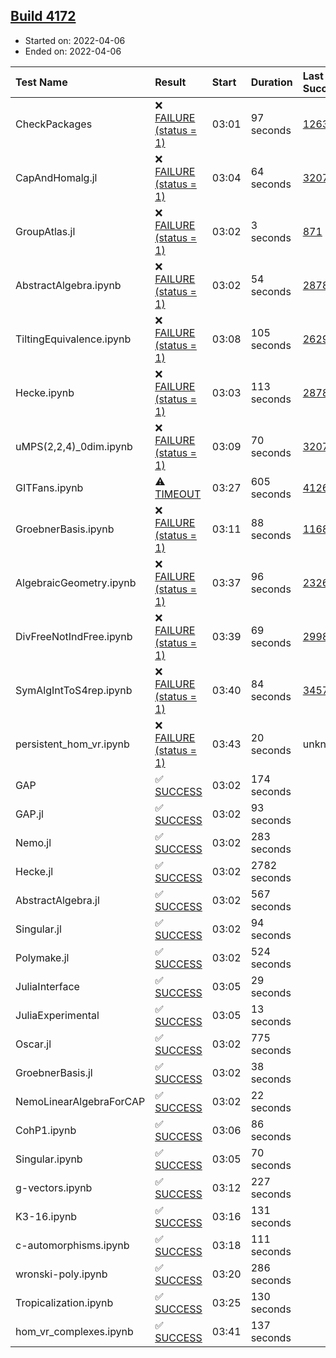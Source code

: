 ## [Build 4172](https://oscarci.mathematik.uni-kl.de/job/oscar-stable/4172/)

* Started on: 2022-04-06
* Ended on: 2022-04-06

| Test Name    | Result | Start | Duration | Last Success | First Failure |
|:-------------|:-------|:------|:---------|:-------------|:--------------|
| CheckPackages | ❌ [FAILURE (status = 1)](https://oscarci.mathematik.uni-kl.de/job/oscar-stable/4172/artifact/logs/build-4172/CheckPackages.log) | 03:01 | 97 seconds | [1263](https://oscarci.mathematik.uni-kl.de/job/oscar-stable/1263/) | [1264](https://oscarci.mathematik.uni-kl.de/job/oscar-stable/1264/) |
| CapAndHomalg.jl | ❌ [FAILURE (status = 1)](https://oscarci.mathematik.uni-kl.de/job/oscar-stable/4172/artifact/logs/build-4172/CapAndHomalg.jl.log) | 03:04 | 64 seconds | [3207](https://oscarci.mathematik.uni-kl.de/job/oscar-stable/3207/) | [3208](https://oscarci.mathematik.uni-kl.de/job/oscar-stable/3208/) |
| GroupAtlas.jl | ❌ [FAILURE (status = 1)](https://oscarci.mathematik.uni-kl.de/job/oscar-stable/4172/artifact/logs/build-4172/GroupAtlas.jl.log) | 03:02 | 3 seconds | [871](https://oscarci.mathematik.uni-kl.de/job/oscar-stable/871/) | [872](https://oscarci.mathematik.uni-kl.de/job/oscar-stable/872/) |
| AbstractAlgebra.ipynb | ❌ [FAILURE (status = 1)](https://oscarci.mathematik.uni-kl.de/job/oscar-stable/4172/artifact/logs/build-4172/AbstractAlgebra.ipynb.log) | 03:02 | 54 seconds | [2878](https://oscarci.mathematik.uni-kl.de/job/oscar-stable/2878/) | [2879](https://oscarci.mathematik.uni-kl.de/job/oscar-stable/2879/) |
| TiltingEquivalence.ipynb | ❌ [FAILURE (status = 1)](https://oscarci.mathematik.uni-kl.de/job/oscar-stable/4172/artifact/logs/build-4172/TiltingEquivalence.ipynb.log) | 03:08 | 105 seconds | [2629](https://oscarci.mathematik.uni-kl.de/job/oscar-stable/2629/) | [2630](https://oscarci.mathematik.uni-kl.de/job/oscar-stable/2630/) |
| Hecke.ipynb | ❌ [FAILURE (status = 1)](https://oscarci.mathematik.uni-kl.de/job/oscar-stable/4172/artifact/logs/build-4172/Hecke.ipynb.log) | 03:03 | 113 seconds | [2878](https://oscarci.mathematik.uni-kl.de/job/oscar-stable/2878/) | [2879](https://oscarci.mathematik.uni-kl.de/job/oscar-stable/2879/) |
| uMPS(2,2,4)_0dim.ipynb | ❌ [FAILURE (status = 1)](https://oscarci.mathematik.uni-kl.de/job/oscar-stable/4172/artifact/logs/build-4172/uMPS-2-2-4-_0dim.ipynb.log) | 03:09 | 70 seconds | [3207](https://oscarci.mathematik.uni-kl.de/job/oscar-stable/3207/) | [3208](https://oscarci.mathematik.uni-kl.de/job/oscar-stable/3208/) |
| GITFans.ipynb | ⚠ [TIMEOUT](https://oscarci.mathematik.uni-kl.de/job/oscar-stable/4172/artifact/logs/build-4172/GITFans.ipynb.log) | 03:27 | 605 seconds | [4126](https://oscarci.mathematik.uni-kl.de/job/oscar-stable/4126/) | [4127](https://oscarci.mathematik.uni-kl.de/job/oscar-stable/4127/) |
| GroebnerBasis.ipynb | ❌ [FAILURE (status = 1)](https://oscarci.mathematik.uni-kl.de/job/oscar-stable/4172/artifact/logs/build-4172/GroebnerBasis.ipynb.log) | 03:11 | 88 seconds | [1168](https://oscarci.mathematik.uni-kl.de/job/oscar-stable/1168/) | [1169](https://oscarci.mathematik.uni-kl.de/job/oscar-stable/1169/) |
| AlgebraicGeometry.ipynb | ❌ [FAILURE (status = 1)](https://oscarci.mathematik.uni-kl.de/job/oscar-stable/4172/artifact/logs/build-4172/AlgebraicGeometry.ipynb.log) | 03:37 | 96 seconds | [2326](https://oscarci.mathematik.uni-kl.de/job/oscar-stable/2326/) | [2327](https://oscarci.mathematik.uni-kl.de/job/oscar-stable/2327/) |
| DivFreeNotIndFree.ipynb | ❌ [FAILURE (status = 1)](https://oscarci.mathematik.uni-kl.de/job/oscar-stable/4172/artifact/logs/build-4172/DivFreeNotIndFree.ipynb.log) | 03:39 | 69 seconds | [2998](https://oscarci.mathematik.uni-kl.de/job/oscar-stable/2998/) | [2999](https://oscarci.mathematik.uni-kl.de/job/oscar-stable/2999/) |
| SymAlgIntToS4rep.ipynb | ❌ [FAILURE (status = 1)](https://oscarci.mathematik.uni-kl.de/job/oscar-stable/4172/artifact/logs/build-4172/SymAlgIntToS4rep.ipynb.log) | 03:40 | 84 seconds | [3457](https://oscarci.mathematik.uni-kl.de/job/oscar-stable/3457/) | [3458](https://oscarci.mathematik.uni-kl.de/job/oscar-stable/3458/) |
| persistent_hom_vr.ipynb | ❌ [FAILURE (status = 1)](https://oscarci.mathematik.uni-kl.de/job/oscar-stable/4172/artifact/logs/build-4172/persistent_hom_vr.ipynb.log) | 03:43 | 20 seconds | unknown | unknown |
| GAP | ✅ [SUCCESS](https://oscarci.mathematik.uni-kl.de/job/oscar-stable/4172/artifact/logs/build-4172/GAP.log) | 03:02 | 174 seconds |  |  |
| GAP.jl | ✅ [SUCCESS](https://oscarci.mathematik.uni-kl.de/job/oscar-stable/4172/artifact/logs/build-4172/GAP.jl.log) | 03:02 | 93 seconds |  |  |
| Nemo.jl | ✅ [SUCCESS](https://oscarci.mathematik.uni-kl.de/job/oscar-stable/4172/artifact/logs/build-4172/Nemo.jl.log) | 03:02 | 283 seconds |  |  |
| Hecke.jl | ✅ [SUCCESS](https://oscarci.mathematik.uni-kl.de/job/oscar-stable/4172/artifact/logs/build-4172/Hecke.jl.log) | 03:02 | 2782 seconds |  |  |
| AbstractAlgebra.jl | ✅ [SUCCESS](https://oscarci.mathematik.uni-kl.de/job/oscar-stable/4172/artifact/logs/build-4172/AbstractAlgebra.jl.log) | 03:02 | 567 seconds |  |  |
| Singular.jl | ✅ [SUCCESS](https://oscarci.mathematik.uni-kl.de/job/oscar-stable/4172/artifact/logs/build-4172/Singular.jl.log) | 03:02 | 94 seconds |  |  |
| Polymake.jl | ✅ [SUCCESS](https://oscarci.mathematik.uni-kl.de/job/oscar-stable/4172/artifact/logs/build-4172/Polymake.jl.log) | 03:02 | 524 seconds |  |  |
| JuliaInterface | ✅ [SUCCESS](https://oscarci.mathematik.uni-kl.de/job/oscar-stable/4172/artifact/logs/build-4172/JuliaInterface.log) | 03:05 | 29 seconds |  |  |
| JuliaExperimental | ✅ [SUCCESS](https://oscarci.mathematik.uni-kl.de/job/oscar-stable/4172/artifact/logs/build-4172/JuliaExperimental.log) | 03:05 | 13 seconds |  |  |
| Oscar.jl | ✅ [SUCCESS](https://oscarci.mathematik.uni-kl.de/job/oscar-stable/4172/artifact/logs/build-4172/Oscar.jl.log) | 03:02 | 775 seconds |  |  |
| GroebnerBasis.jl | ✅ [SUCCESS](https://oscarci.mathematik.uni-kl.de/job/oscar-stable/4172/artifact/logs/build-4172/GroebnerBasis.jl.log) | 03:02 | 38 seconds |  |  |
| NemoLinearAlgebraForCAP | ✅ [SUCCESS](https://oscarci.mathematik.uni-kl.de/job/oscar-stable/4172/artifact/logs/build-4172/NemoLinearAlgebraForCAP.log) | 03:02 | 22 seconds |  |  |
| CohP1.ipynb | ✅ [SUCCESS](https://oscarci.mathematik.uni-kl.de/job/oscar-stable/4172/artifact/logs/build-4172/CohP1.ipynb.log) | 03:06 | 86 seconds |  |  |
| Singular.ipynb | ✅ [SUCCESS](https://oscarci.mathematik.uni-kl.de/job/oscar-stable/4172/artifact/logs/build-4172/Singular.ipynb.log) | 03:05 | 70 seconds |  |  |
| g-vectors.ipynb | ✅ [SUCCESS](https://oscarci.mathematik.uni-kl.de/job/oscar-stable/4172/artifact/logs/build-4172/g-vectors.ipynb.log) | 03:12 | 227 seconds |  |  |
| K3-16.ipynb | ✅ [SUCCESS](https://oscarci.mathematik.uni-kl.de/job/oscar-stable/4172/artifact/logs/build-4172/K3-16.ipynb.log) | 03:16 | 131 seconds |  |  |
| c-automorphisms.ipynb | ✅ [SUCCESS](https://oscarci.mathematik.uni-kl.de/job/oscar-stable/4172/artifact/logs/build-4172/c-automorphisms.ipynb.log) | 03:18 | 111 seconds |  |  |
| wronski-poly.ipynb | ✅ [SUCCESS](https://oscarci.mathematik.uni-kl.de/job/oscar-stable/4172/artifact/logs/build-4172/wronski-poly.ipynb.log) | 03:20 | 286 seconds |  |  |
| Tropicalization.ipynb | ✅ [SUCCESS](https://oscarci.mathematik.uni-kl.de/job/oscar-stable/4172/artifact/logs/build-4172/Tropicalization.ipynb.log) | 03:25 | 130 seconds |  |  |
| hom_vr_complexes.ipynb | ✅ [SUCCESS](https://oscarci.mathematik.uni-kl.de/job/oscar-stable/4172/artifact/logs/build-4172/hom_vr_complexes.ipynb.log) | 03:41 | 137 seconds |  |  |
